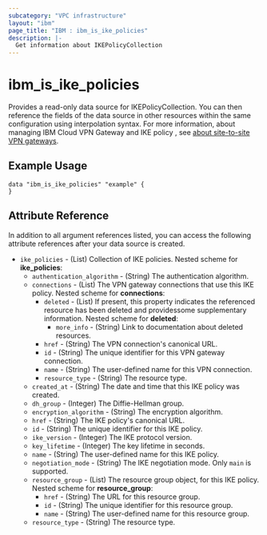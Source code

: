 ```yaml
---
subcategory: "VPC infrastructure"
layout: "ibm"
page_title: "IBM : ibm_is_ike_policies"
description: |-
  Get information about IKEPolicyCollection
---
```


# ibm_is_ike_policies

Provides a read-only data source for IKEPolicyCollection. You can then reference the fields of the data source in other resources within the same configuration using interpolation syntax. For more information, about managing IBM Cloud VPN Gateway and IKE policy , see [about site-to-site VPN gateways](https://cloud.ibm.com/docs/vpc?topic=vpc-using-vpn&interface=ui#policy-negotiation).

## Example Usage

```hcl
data "ibm_is_ike_policies" "example" {
}
```


## Attribute Reference

In addition to all argument references listed, you can access the following attribute references after your data source is created.

- `ike_policies` - (List) Collection of IKE policies.
  Nested scheme for **ike_policies**:
	- `authentication_algorithm` - (String) The authentication algorithm.
	- `connections` - (List) The VPN gateway connections that use this IKE policy.
	  Nested scheme for **connections**:
		- `deleted` - (List) If present, this property indicates the referenced resource has been deleted and providessome supplementary information.
		  Nested scheme for **deleted**:
			- `more_info` - (String) Link to documentation about deleted resources.
		- `href` - (String) The VPN connection's canonical URL.
		- `id` - (String) The unique identifier for this VPN gateway connection.
		- `name` - (String) The user-defined name for this VPN connection.
		- `resource_type` - (String) The resource type.
	- `created_at` - (String) The date and time that this IKE policy was created.
	- `dh_group` - (Integer) The Diffie-Hellman group.
	- `encryption_algorithm` - (String) The encryption algorithm.
	- `href` - (String) The IKE policy's canonical URL.
	- `id` - (String) The unique identifier for this IKE policy.
	- `ike_version` - (Integer) The IKE protocol version.
	- `key_lifetime` - (Integer) The key lifetime in seconds.
	- `name` - (String) The user-defined name for this IKE policy.
	- `negotiation_mode` - (String) The IKE negotiation mode. Only `main` is supported.
	- `resource_group` - (List) The resource group object, for this IKE policy.
	  Nested scheme for **resource_group**:
		- `href` - (String) The URL for this resource group.
		- `id` - (String) The unique identifier for this resource group.
		- `name` - (String) The user-defined name for this resource group.
	- `resource_type` - (String) The resource type.

